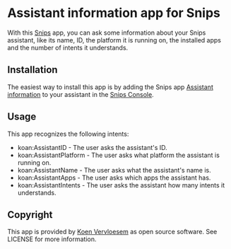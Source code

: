 # Assistant information app for Snips 
With this [Snips](https://snips.ai/) app, you can ask some information about your Snips assistant, like its name, ID, the platform it is running on, the installed apps and the number of intents it understands.

## Installation
The easiest way to install this app is by adding the Snips app [Assistant information](TODO) to your assistant in the [Snips Console](https://console.snips.ai).

## Usage
This app recognizes the following intents:

* koan:AssistantID - The user asks the assistant's ID.
* koan:AssistantPlatform - The user asks what platform the assistant is running on.
* koan:AssistantName - The user asks what the assistant's name is.
* koan:AssistantApps - The user asks which apps the assistant has.
* koan:AssistantIntents - The user asks the assistant how many intents it understands.

## Copyright
This app is provided by [Koen Vervloesem](mailto:koen@vervloesem.eu) as open source software. See LICENSE for more information.

